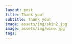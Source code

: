 ```yaml
---
layout: post
title: Thank you!  
subtitle: Thank you!  
image: assets/img/skin2.jpg
image: assets/img/wine.jpg
tags: 
---
```



